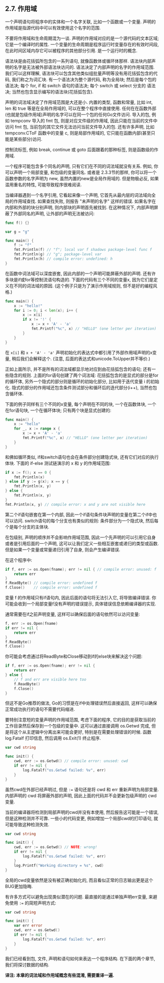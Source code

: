 ## 2.7. 作用域

一个声明语句将程序中的实体和一个名字关联, 比如一个函数或一个变量. 声明的作用域是指源代码中可以有效使用这个名字的范围.

不要将作用域和生命周期混为一谈. 声明的作用域对应的是一个源代码的文本区域; 它是一个编译时的属性. 一个变量的生命周期是程序运行时变量存在的有效时间段, 在此时间区域内存它可以被程序的其他部分引用. 是一个运行时的概念.

语法块是由花括弧所包含的一系列语句, 就像函数体或循环体那样. 语法块内部声明的名字是无法被外部语法块访问的. 语法决定了内部声明的名字的作用域范围. 我们可以这样理解, 语法块可以包含其他类似组批量声明等没有用花括弧包含的代码, 我们称之为词汇块. 有一个语法决为整个源代码, 称为全局块; 然后是每个包的语法决; 每个 for, if 和 switch 语句的语法决; 每个 switch 或 select 分支的 语法决; 当然也包含显示编写的语法块(花括弧包含).

声明的词法域决定了作用域范围是大还是小. 内置的类型, 函数和常量, 比如 int, len 和 true 等是在全局作用域的, 可以在整个程序中直接使用. 任何在在函数外部(也就是包级作用域)声明的名字可以在同一个包的任何Go文件访问. 导入的包, 例如 tempconv 导入的 fmt 包, 则是对应文件级的作用域, 因此只能在当前的文件中访问 fmt 包, 当前包的其它文件无法访问当前文件导入的包. 还有许多声明, 比如 tempconv.CToF 函数中的变量 c, 则是局部作用域的, 它只能在函数内部(甚至只能是某些部分)访问.

控制流标签, 例如 break, continue 或 goto 后面跟着的那种标签, 则是函数级的作用域.

一个程序可能包含多个同名的声明, 只有它们在不同的词法域就没有关系. 例如, 你可以声明一个局部变量, 和包级的变量同名. 或者是 2.3.3节的那样, 你可以将一个函数参数的名字声明为 new, 虽然内置的new是全局作用域的. 但是物极必反, 如果滥用重名的特性, 可能导致程序很难阅读.

当编译器遇到一个名字引用, 它看起来像一个声明, 它首先从最内层的词法域向全局的作用域查找. 如果查找失败, 则报告 "未声明的名字" 这样的错误. 如果名字在内部和外部的块分别声明, 则内部块的声明首先被找到. 在这种情况下, 内部声明屏蔽了外部同名的声明, 让外部的声明无法被访问:

```Go
func f() {}

var g = "g"

func main() {
	f := "f"
	fmt.Println(f) // "f"; local var f shadows package-level func f
	fmt.Println(g) // "g"; package-level var
	fmt.Println(h) // compile error: undefined: h
}
```

在函数中词法域可以深度嵌套, 因此内部的一个声明可能屏蔽外部的声明. 还有许多块是if或for等控制流语句构造的. 下面的代码有三个不同的变量x, 因为它们是定义在不同的词法域的原因. (这个例子只是为了演示作用域规则, 但不是好的编程风格.)

```Go
func main() {
	x := "hello!"
	for i := 0; i < len(x); i++ {
		x := x[i]
		if x != '!' {
			x := x + 'A' - 'a'
			fmt.Printf("%c", x) // "HELLO" (one letter per iteration)
		}
	}
}
```

在 `x[i]` 和 `x + 'A' - 'a'` 声明初始化的表达式中都引用了外部作用域声明的x变量, 稍后我们会解释这个. (注意, 后面的表达式和unicode.ToUpper并不等价.)

正如上面所示, 并不是所有的词法域都显示地对应到由花括弧包含的语句; 还有一些隐含的规则. 上面的for语句创建了两个词法域: 花括弧包含的是显式的部分是for的循环体, 另外一个隐式的部分则是循环的初始化部分, 比如用于迭代变量 i 的初始化. 隐式的部分的作用域还包含条件测试部分和循环后的迭代部分(i++), 当然也包含循环体.

下面的例子同样有三个不同的x变量, 每个声明在不同的块, 一个在函数体块, 一个在for语句块, 一个在循环体块; 只有两个块是显式创建的:

```Go
func main() {
	x := "hello"
	for _, x := range x {
		x := x + 'A' - 'a'
		fmt.Printf("%c", x) // "HELLO" (one letter per iteration)
	}
}
```

和佛如循环类似, if和switch语句也会在条件部分创建隐式块, 还有它们对应的执行体块. 下面的 if-else 测试链演示的 x 和 y 的作用域范围:

```Go
if x := f(); x == 0 {
	fmt.Println(x)
} else if y := g(x); x == y {
	fmt.Println(x, y)
} else {
	fmt.Println(x, y)
}
fmt.Println(x, y) // compile error: x and y are not visible here
```

第二个if语句嵌套在第一个内部, 因此一个if语句条件块声明的变量在第二个if中也可以访问. switch语句的每个分支也有类似的规则: 条件部分为一个隐式块, 然后每个是每个分支的主体块.

在包级别, 声明的顺序并不会影响作用域范围, 因此一个先声明的可以引用它自身或者是引用后面的一个声明, 这可以让我们定义一些相互嵌套或递归的类型或函数. 但是如果一个变量或常量递归引用了自身, 则会产生编译错误.

在这个程序中:

```Go
if f, err := os.Open(fname); err != nil { // compile error: unused: f
	return err
}
f.ReadByte() // compile error: undefined f
f.Close()    // compile error: undefined f
```

变量 f 的作用域只有if语句内, 因此后面的语句将无法引入它, 将导致编译错误. 你可能会收到一个局部变量f没有声明的错误提示, 具体错误信息依赖编译器的实现.

通常需要在if之前声明变量, 这样可以确保后面的语句依然可以访问变量:

```Go
f, err := os.Open(fname)
if err != nil {
	return err
}
f.ReadByte()
f.Close()
```

你可能会考虑通过将ReadByte和Close移动到if的else块来解决这个问题:

```Go
if f, err := os.Open(fname); err != nil {
	return err
} else {
	// f and err are visible here too
	f.ReadByte()
	f.Close()
}
```

但这不是Go推荐的做法, Go的习惯是在if中处理错误然后直接返回, 这样可以确保正常成功执行的语句不需要代码缩进.

要特别注意短的变量声明的作用域范围, 考虑下面的程序, 它的目的是获取当前的工作目录然后保存到一个包级的变量中. 这可以通过直接调用 os.Getwd 完成, 但是将这个从主逻辑中分离出来可能会更好, 特别是在需要处理错误的时候. 函数 log.Fatalf 打印信息, 然后调用 os.Exit(1) 终止程序.

```Go
var cwd string

func init() {
	cwd, err := os.Getwd() // compile error: unused: cwd
	if err != nil {
		log.Fatalf("os.Getwd failed: %v", err)
	}
}
```

虽然cwd在外部已经声明过, 但是 `:=` 语句还是将 cwd 和 err 重新声明为局部变量. 内部声明的 cwd 将屏蔽外部的声明, 因此上面的代码并不会更新包级声明的 cwd 变量.

当前的编译器将检测到局部声明的cwd并没有本使用, 然后报告这可能是一个错误, 但是这种检测并不可靠. 一些小的代码变更, 例如增加一个局部cwd的打印语句, 就可能导致这种检测失效.

```Go
var cwd string

func init() {
	cwd, err := os.Getwd() // NOTE: wrong!
	if err != nil {
		log.Fatalf("os.Getwd failed: %v", err)
	}
	log.Printf("Working directory = %s", cwd)
}
```

全局的cwd变量依然是没有被正确初始化的, 而且看似正常的日志输出更是这个BUG更加隐晦.

有许多方式可以避免出现类似潜在的问题. 最直接的是通过单独声明err变量, 来避免使用 `:=` 的简短声明方式:

```Go
var cwd string

func init() {
	var err error
	cwd, err = os.Getwd()
	if err != nil {
		log.Fatalf("os.Getwd failed: %v", err)
	}
}
```

我们已经看到包, 文件, 声明和语句如何来表达一个程序结构. 在下面的两个章节, 我们将探讨数据的结构.

**译注: 本章的词法域和作用域概念有些混淆, 需要重译一遍.**
